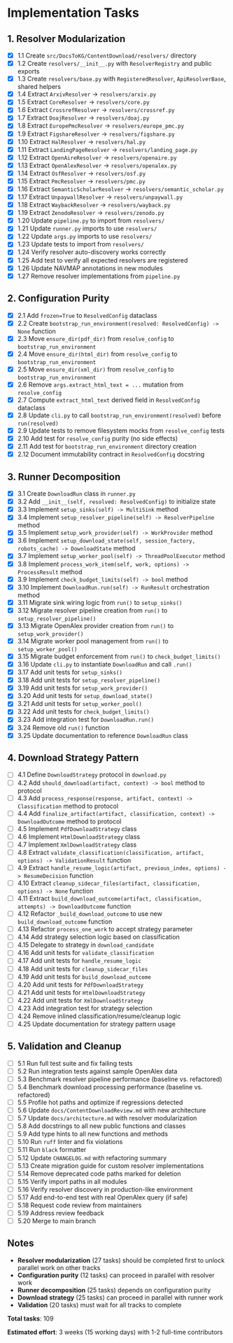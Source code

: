 # Implementation Tasks

## 1. Resolver Modularization

- [x] 1.1 Create `src/DocsToKG/ContentDownload/resolvers/` directory
- [x] 1.2 Create `resolvers/__init__.py` with `ResolverRegistry` and public exports
- [x] 1.3 Create `resolvers/base.py` with `RegisteredResolver`, `ApiResolverBase`, shared helpers
- [x] 1.4 Extract `ArxivResolver` → `resolvers/arxiv.py`
- [x] 1.5 Extract `CoreResolver` → `resolvers/core.py`
- [x] 1.6 Extract `CrossrefResolver` → `resolvers/crossref.py`
- [x] 1.7 Extract `DoajResolver` → `resolvers/doaj.py`
- [x] 1.8 Extract `EuropePmcResolver` → `resolvers/europe_pmc.py`
- [x] 1.9 Extract `FigshareResolver` → `resolvers/figshare.py`
- [x] 1.10 Extract `HalResolver` → `resolvers/hal.py`
- [x] 1.11 Extract `LandingPageResolver` → `resolvers/landing_page.py`
- [x] 1.12 Extract `OpenAireResolver` → `resolvers/openaire.py`
- [x] 1.13 Extract `OpenAlexResolver` → `resolvers/openalex.py`
- [x] 1.14 Extract `OsfResolver` → `resolvers/osf.py`
- [x] 1.15 Extract `PmcResolver` → `resolvers/pmc.py`
- [x] 1.16 Extract `SemanticScholarResolver` → `resolvers/semantic_scholar.py`
- [x] 1.17 Extract `UnpaywallResolver` → `resolvers/unpaywall.py`
- [x] 1.18 Extract `WaybackResolver` → `resolvers/wayback.py`
- [x] 1.19 Extract `ZenodoResolver` → `resolvers/zenodo.py`
- [x] 1.20 Update `pipeline.py` to import from `resolvers/`
- [x] 1.21 Update `runner.py` imports to use `resolvers/`
- [x] 1.22 Update `args.py` imports to use `resolvers/`
- [x] 1.23 Update tests to import from `resolvers/`
- [x] 1.24 Verify resolver auto-discovery works correctly
- [x] 1.25 Add test to verify all expected resolvers are registered
- [x] 1.26 Update NAVMAP annotations in new modules
- [x] 1.27 Remove resolver implementations from `pipeline.py`

## 2. Configuration Purity

- [x] 2.1 Add `frozen=True` to `ResolvedConfig` dataclass
- [x] 2.2 Create `bootstrap_run_environment(resolved: ResolvedConfig) -> None` function
- [x] 2.3 Move `ensure_dir(pdf_dir)` from `resolve_config` to `bootstrap_run_environment`
- [x] 2.4 Move `ensure_dir(html_dir)` from `resolve_config` to `bootstrap_run_environment`
- [x] 2.5 Move `ensure_dir(xml_dir)` from `resolve_config` to `bootstrap_run_environment`
- [x] 2.6 Remove `args.extract_html_text = ...` mutation from `resolve_config`
- [x] 2.7 Compute `extract_html_text` derived field in `ResolvedConfig` dataclass
- [x] 2.8 Update `cli.py` to call `bootstrap_run_environment(resolved)` before `run(resolved)`
- [x] 2.9 Update tests to remove filesystem mocks from `resolve_config` tests
- [x] 2.10 Add test for `resolve_config` purity (no side effects)
- [x] 2.11 Add test for `bootstrap_run_environment` directory creation
- [x] 2.12 Document immutability contract in `ResolvedConfig` docstring

## 3. Runner Decomposition

- [x] 3.1 Create `DownloadRun` class in `runner.py`
- [x] 3.2 Add `__init__(self, resolved: ResolvedConfig)` to initialize state
- [x] 3.3 Implement `setup_sinks(self) -> MultiSink` method
- [x] 3.4 Implement `setup_resolver_pipeline(self) -> ResolverPipeline` method
- [x] 3.5 Implement `setup_work_provider(self) -> WorkProvider` method
- [x] 3.6 Implement `setup_download_state(self, session_factory, robots_cache) -> DownloadState` method
- [x] 3.7 Implement `setup_worker_pool(self) -> ThreadPoolExecutor` method
- [x] 3.8 Implement `process_work_item(self, work, options) -> ProcessResult` method
- [x] 3.9 Implement `check_budget_limits(self) -> bool` method
- [x] 3.10 Implement `DownloadRun.run(self) -> RunResult` orchestration method
- [x] 3.11 Migrate sink wiring logic from `run()` to `setup_sinks()`
- [x] 3.12 Migrate resolver pipeline creation from `run()` to `setup_resolver_pipeline()`
- [x] 3.13 Migrate OpenAlex provider creation from `run()` to `setup_work_provider()`
- [x] 3.14 Migrate worker pool management from `run()` to `setup_worker_pool()`
- [x] 3.15 Migrate budget enforcement from `run()` to `check_budget_limits()`
- [x] 3.16 Update `cli.py` to instantiate `DownloadRun` and call `.run()`
- [x] 3.17 Add unit tests for `setup_sinks()`
- [x] 3.18 Add unit tests for `setup_resolver_pipeline()`
- [x] 3.19 Add unit tests for `setup_work_provider()`
- [x] 3.20 Add unit tests for `setup_download_state()`
- [x] 3.21 Add unit tests for `setup_worker_pool()`
- [x] 3.22 Add unit tests for `check_budget_limits()`
- [x] 3.23 Add integration test for `DownloadRun.run()`
- [x] 3.24 Remove old `run()` function
- [x] 3.25 Update documentation to reference `DownloadRun` class

## 4. Download Strategy Pattern

- [ ] 4.1 Define `DownloadStrategy` protocol in `download.py`
- [ ] 4.2 Add `should_download(artifact, context) -> bool` method to protocol
- [ ] 4.3 Add `process_response(response, artifact, context) -> Classification` method to protocol
- [ ] 4.4 Add `finalize_artifact(artifact, classification, context) -> DownloadOutcome` method to protocol
- [ ] 4.5 Implement `PdfDownloadStrategy` class
- [ ] 4.6 Implement `HtmlDownloadStrategy` class
- [ ] 4.7 Implement `XmlDownloadStrategy` class
- [ ] 4.8 Extract `validate_classification(classification, artifact, options) -> ValidationResult` function
- [ ] 4.9 Extract `handle_resume_logic(artifact, previous_index, options) -> ResumeDecision` function
- [ ] 4.10 Extract `cleanup_sidecar_files(artifact, classification, options) -> None` function
- [ ] 4.11 Extract `build_download_outcome(artifact, classification, attempts) -> DownloadOutcome` function
- [ ] 4.12 Refactor `_build_download_outcome` to use new `build_download_outcome` function
- [ ] 4.13 Refactor `process_one_work` to accept strategy parameter
- [ ] 4.14 Add strategy selection logic based on classification
- [ ] 4.15 Delegate to strategy in `download_candidate`
- [ ] 4.16 Add unit tests for `validate_classification`
- [ ] 4.17 Add unit tests for `handle_resume_logic`
- [ ] 4.18 Add unit tests for `cleanup_sidecar_files`
- [ ] 4.19 Add unit tests for `build_download_outcome`
- [ ] 4.20 Add unit tests for `PdfDownloadStrategy`
- [ ] 4.21 Add unit tests for `HtmlDownloadStrategy`
- [ ] 4.22 Add unit tests for `XmlDownloadStrategy`
- [ ] 4.23 Add integration test for strategy selection
- [ ] 4.24 Remove inlined classification/resume/cleanup logic
- [ ] 4.25 Update documentation for strategy pattern usage

## 5. Validation and Cleanup

- [ ] 5.1 Run full test suite and fix failing tests
- [ ] 5.2 Run integration tests against sample OpenAlex data
- [ ] 5.3 Benchmark resolver pipeline performance (baseline vs. refactored)
- [ ] 5.4 Benchmark download processing performance (baseline vs. refactored)
- [ ] 5.5 Profile hot paths and optimize if regressions detected
- [ ] 5.6 Update `docs/ContentDownloadReview.md` with new architecture
- [ ] 5.7 Update `docs/architecture.md` with resolver modularization
- [ ] 5.8 Add docstrings to all new public functions and classes
- [ ] 5.9 Add type hints to all new functions and methods
- [ ] 5.10 Run `ruff` linter and fix violations
- [ ] 5.11 Run `black` formatter
- [ ] 5.12 Update `CHANGELOG.md` with refactoring summary
- [ ] 5.13 Create migration guide for custom resolver implementations
- [ ] 5.14 Remove deprecated code paths marked for deletion
- [ ] 5.15 Verify import paths in all modules
- [ ] 5.16 Verify resolver discovery in production-like environment
- [ ] 5.17 Add end-to-end test with real OpenAlex query (if safe)
- [ ] 5.18 Request code review from maintainers
- [ ] 5.19 Address review feedback
- [ ] 5.20 Merge to main branch

## Notes

- **Resolver modularization** (27 tasks) should be completed first to unlock parallel work on other tracks
- **Configuration purity** (12 tasks) can proceed in parallel with resolver work
- **Runner decomposition** (25 tasks) depends on configuration purity
- **Download strategy** (25 tasks) can proceed in parallel with runner work
- **Validation** (20 tasks) must wait for all tracks to complete

**Total tasks**: 109

**Estimated effort**: 3 weeks (15 working days) with 1-2 full-time contributors
